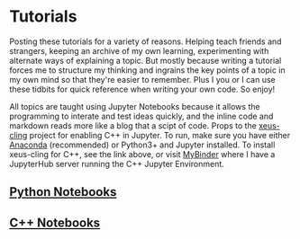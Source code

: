 # Tutorials 

Posting these tutorials for a variety of reasons. Helping teach friends and strangers, keeping an archive of my own learning, experimenting with alternate ways of explaining a topic. But mostly because writing a tutorial forces me to structure my thinking and ingrains the key points of a topic in my own mind so that they're easier to remember. Plus I you or I can use these tidbits for quick reference when writing your own code. So enjoy! 

All topics are taught using Jupyter Notebooks because it allows the programming to interate and test ideas quickly, and the inline code and markdown reads more like a blog that a scipt of code. Props to the [xeus-cling](https://github.com/QuantStack/xeus-cling) project for enabling C++ in Jupyter. To run, make sure you have either [Anaconda](https://www.anaconda.com/) (recommended) or Python3+ and Jupyter installed. To install xeus-cling for C++, see the link above, or visit [MyBinder](https://mybinder.org/v2/gh/momonala/xeus-cling/master?filepath=%2Fmohit) where I have a JupyterHub server running the C++ Jupyter Environment. 

## [Python Notebooks](/python)

## [C++ Notebooks](/c++)
